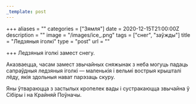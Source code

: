 ```yaml
---
_template: post
---
```



+++
aliases = ""
categories = ["Зямля"]
date = 2020-12-15T21:00:00Z
description = ""
image = "/images/ice_.png"
tags = ["снег", "заўжды"]
title = "Ледзяныя іголкі"
type = "post"
url = ""

+++
Ледзяныя іголкі замест снегу.  
  
Аказваецца, часам замест звычайных сняжынак з неба могуць падаць сапраўдныя ледзяныя іголкі — маленькія і вельмі вострыя крышталі лёду, якія здольныя нават парэзаць скуру.  
  
Яны ўтвараюцца з застылых кропелек вады і сустракаюцца звычайна ў Сібіры і на Крайняй Поўначы.
